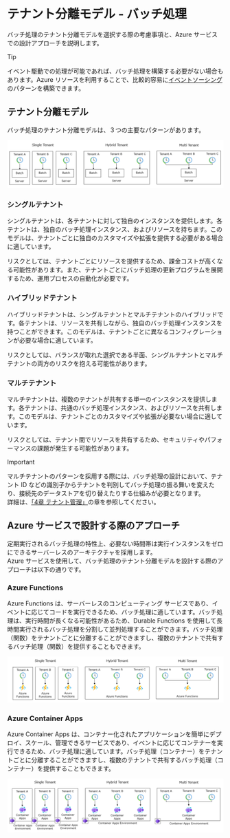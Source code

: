# テナント分離モデル - バッチ処理
バッチ処理のテナント分離モデルを選択する際の考慮事項と、Azure サービスでの設計アプローチを説明します。

> [!TIP]
> イベント駆動での処理が可能であれば、バッチ処理を構築する必要がない場合もあります。Azure リソースを利用することで、比較的容易に[イベントソーシング](https://learn.microsoft.com/ja-jp/azure/architecture/patterns/event-sourcing)のパターンを構築できます。 

## テナント分離モデル
バッチ処理のテナント分離モデルは、３つの主要なパターンがあります。

![バッチ処理のテナント分離モデル](../images/chapter03-03-tenant-models.png)

### シングルテナント
シングルテナントは、各テナントに対して独自のインスタンスを提供します。各テナントは、独自のバッチ処理インスタンス、およびリソースを持ちます。このモデルは、テナントごとに独自のカスタマイズや拡張を提供する必要がある場合に適しています。

リスクとしては、テナントごとにリソースを提供するため、課金コストが高くなる可能性があります。また、テナントごとにバッチ処理の更新プログラムを展開するため、運用プロセスの自動化が必要です。

### ハイブリッドテナント
ハイブリッドテナントは、シングルテナントとマルチテナントのハイブリッドです。各テナントは、リソースを共有しながら、独自のバッチ処理インスタンスを持つことができます。このモデルは、テナントごとに異なるコンフィグレーションが必要な場合に適しています。

リスクとしては、バランスが取れた選択である半面、シングルテナントとマルチテナントの両方のリスクを抱える可能性があります。

### マルチテナント
マルチテナントは、複数のテナントが共有する単一のインスタンスを提供します。各テナントは、共通のバッチ処理インスタンス、およびリソースを共有します。このモデルは、テナントごとのカスタマイズや拡張が必要ない場合に適しています。

リスクとしては、テナント間でリソースを共有するため、セキュリティやパフォーマンスの課題が発生する可能性があります。

> [!IMPORTANT]
> マルチテナントのパターンを採用する際には、バッチ処理の設計において、テナント ID などの識別子からテナントを判別してバッチ処理の振る舞いを変えたり、接続先のデータストアを切り替えたりする仕組みが必要となります。  
> 詳細は、[「4章 テナント管理」](./chapter04.md)の章を参照してください。

## Azure サービスで設計する際のアプローチ
定期実行されるバッチ処理の特性上、必要ない時間帯は実行インスタンスをゼロにできるサーバーレスのアーキテクチャを採用します。  
Azure サービスを使用して、バッチ処理のテナント分離モデルを設計する際のアプローチは以下の通りです。

### Azure Functions
Azure Functions は、サーバーレスのコンピューティング サービスであり、イベントに応じてコードを実行できるため、バッチ処理に適しています。バッチ処理は、実行時間が長くなる可能性があるため、Durable Functions を使用して長時間実行されるバッチ処理を分割して並列処理することができます。バッチ処理（関数）をテナントごとに分離することができますし、複数のテナントで共有するバッチ処理（関数）を提供することもできます。

![Azure Functions のテナント分離モデル](../images/chapter03-03-app-functions.png)

### Azure Container Apps
Azure Container Apps は、コンテナー化されたアプリケーションを簡単にデプロイ、スケール、管理できるサービスであり、イベントに応じてコンテナーを実行できるため、バッチ処理に適しています。バッチ処理（コンテナー）をテナントごとに分離することができますし、複数のテナントで共有するバッチ処理（コンテナー）を提供することもできます。

![Azure Container Apps のテナント分離モデル](../images/chapter03-03-container-apps.png)

